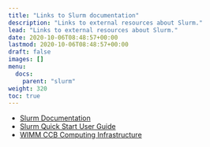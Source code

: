 ```yaml
---
title: "Links to Slurm documentation"
description: "Links to external resources about Slurm."
lead: "Links to external resources about Slurm."
date: 2020-10-06T08:48:57+00:00
lastmod: 2020-10-06T08:48:57+00:00
draft: false
images: []
menu:
  docs:
    parent: "slurm"
weight: 320
toc: true
---
```


- [Slurm Documentation][slurm-docs]
- [Slurm Quick Start User Guide][slurm-quickstart]
- [WIMM CCB Computing Infrastructure][ccb-computing]

<!-- Link definitions -->

[slurm-docs]: https://slurm.schedmd.com/
[slurm-quickstart]: https://slurm.schedmd.com/quickstart.html
[ccb-computing]: https://www.imm.ox.ac.uk/research/units-and-centres/mrc-wimm-centre-for-computational-biology/resources/computing
